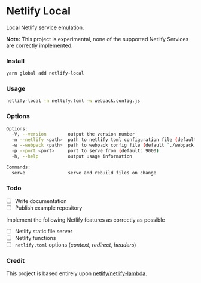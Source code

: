 # Netlify Local
Local Netlify service emulation.

**Note:** This project is experimental, none of the supported Netlify Services are correctly implemented.

### Install
```bash
yarn global add netlify-local
```

### Usage
```bash
netlify-local -n netlify.toml -w webpack.config.js
```

### Options
```bash
Options:
  -V, --version        output the version number
  -n --netlify <path>  path to netlify toml configuration file (default `./netlify.toml`)
  -w --webpack <path>  path to webpack config file (default `./webpack.config.js`)
  -p --port <port>     port to serve from (default: 9000)
  -h, --help           output usage information

Commands:
  serve                serve and rebuild files on change
```

### Todo

- [ ] Write documentation
- [ ] Publish example repository

Implement the following Netlify features as correctly as possible

- [ ] Netlify static file server
- [ ] Netlify functions
- [ ] `netlify.toml` options (_context_, _redirect_, _headers_)

### Credit

This project is based entirely upon [netlify/netlify-lambda](https://github.com/netlify/netlify-lambda).
